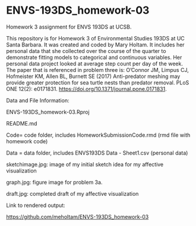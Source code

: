 # ENVS-193DS_homework-03
Homework 3 assignment for ENVS 193DS at UCSB.

This repository is for Homework 3 of Environmental Studies 193DS at UC Santa Barbara. It was created and coded by Mary Holtam. It includes her personal data that she collected over the course of the quarter to demonstrate fitting models to categorical and continuous variables. Her personal data project looked at average step count per day of the week. The paper that is referenced in problem three is: O’Connor JM, Limpus CJ, Hofmeister KM, Allen BL, Burnett SE (2017) Anti-predator meshing may provide greater protection for sea turtle nests than predator removal. PLoS ONE 12(2): e0171831. https://doi.org/10.1371/journal.pone.0171831. 

Data and File Information:

ENVS-193DS_homework-03.Rproj

README.md

Code= code folder, includes HomeworkSubmissionCode.rmd (rmd file with homework code)

Data = data folder, includes ENVS193DS Data - Sheet1.csv (personal data)

sketchimage.jpg: image of my initial sketch idea for my affective visualization

graph.jpg: figure image for problem 3a. 

draft.jpg: completed draft of my affective visualization

Link to rendered output:

[https://github.com/meholtam/ENVS-193DS_homework-03 ](https://meholtam.github.io/ENVS-193DS_homework-03/HomeworkSubmissionCode.html)
